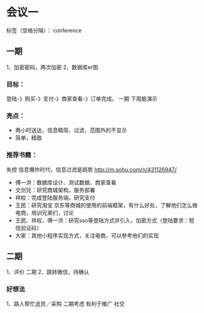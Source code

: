 # 会议一

标签（空格分隔）： conference

## 一期
1、加密密码，两次加密
2、数据库er图

### 目标：
登陆-》购买-》支付-》商家查看-》订单完成。 一期
下周能演示

### 亮点：
* 两小时送达，信息精简、过滤，范围外的不显示
* 简单，精致

### 推荐书籍：
失控  信息爆炸时代，信息过滤是趋势
http://m.sohu.com/n/431126947/ 

* 傅一洪：数据库设计、测试数据、商家查看
* 文剑兄：研究商城架构，服务部署
* 祥权：完成登陆服务端，研究支付
* 王民：研究淘宝 京东等商城的使用的前端框架，有什么好处，了解他们怎么做电商，培训兄弟们，讨论
* 王民、祥权、傅一洪：研究sso等登陆方式并引入，加密方式（登陆要求：短信验证码）
* 大家：其他小程序实现方式，关注电商，可以参考他们的实现

## 二期

1、评价  二期
2、跳转微信，待确认

### 好想法
1、路人帮忙送货／采购 二期考虑 有利于推广 社交
